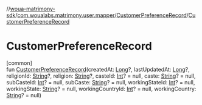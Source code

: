 //[woua-matrimony-sdk](../../../index.md)/[com.woualabs.matrimony.user.mapper](../index.md)/[CustomerPreferenceRecord](index.md)/[CustomerPreferenceRecord](-customer-preference-record.md)

# CustomerPreferenceRecord

[common]\
fun [CustomerPreferenceRecord](-customer-preference-record.md)(createdAt: [Long](https://kotlinlang.org/api/latest/jvm/stdlib/kotlin/-long/index.html)?, lastUpdatedAt: [Long](https://kotlinlang.org/api/latest/jvm/stdlib/kotlin/-long/index.html)?, religionId: [String](https://kotlinlang.org/api/latest/jvm/stdlib/kotlin/-string/index.html)?, religion: [String](https://kotlinlang.org/api/latest/jvm/stdlib/kotlin/-string/index.html)?, casteId: [Int](https://kotlinlang.org/api/latest/jvm/stdlib/kotlin/-int/index.html)? = null, caste: [String](https://kotlinlang.org/api/latest/jvm/stdlib/kotlin/-string/index.html)? = null, subCasteId: [Int](https://kotlinlang.org/api/latest/jvm/stdlib/kotlin/-int/index.html)? = null, subCaste: [String](https://kotlinlang.org/api/latest/jvm/stdlib/kotlin/-string/index.html)? = null, workingStateId: [Int](https://kotlinlang.org/api/latest/jvm/stdlib/kotlin/-int/index.html)? = null, workingState: [String](https://kotlinlang.org/api/latest/jvm/stdlib/kotlin/-string/index.html)? = null, workingCountryId: [Int](https://kotlinlang.org/api/latest/jvm/stdlib/kotlin/-int/index.html)? = null, workingCountry: [String](https://kotlinlang.org/api/latest/jvm/stdlib/kotlin/-string/index.html)? = null)
